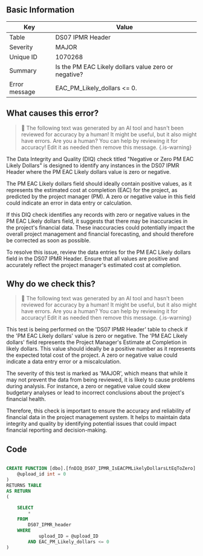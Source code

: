 ## Basic Information
| Key         | Value          |
|-------------|----------------|
| Table       | DS07 IPMR Header |
| Severity    | MAJOR |
| Unique ID   | 1070268   |
| Summary     | Is the PM EAC Likely dollars value zero or negative? |
| Error message | EAC_PM_Likely_dollars <= 0. |

## What causes this error?

> :robot: The following text was generated by an AI tool and hasn't been reviewed for accuracy by a human! It might be useful, but it also might have errors. Are you a human? You can help by reviewing it for accuracy! Edit it as needed then remove this message.
{.is-warning}

The Data Integrity and Quality (DIQ) check titled "Negative or Zero PM EAC Likely Dollars" is designed to identify any instances in the DS07 IPMR Header where the PM EAC Likely dollars value is zero or negative. 

The PM EAC Likely dollars field should ideally contain positive values, as it represents the estimated cost at completion (EAC) for the project, as predicted by the project manager (PM). A zero or negative value in this field could indicate an error in data entry or calculation.

If this DIQ check identifies any records with zero or negative values in the PM EAC Likely dollars field, it suggests that there may be inaccuracies in the project's financial data. These inaccuracies could potentially impact the overall project management and financial forecasting, and should therefore be corrected as soon as possible. 

To resolve this issue, review the data entries for the PM EAC Likely dollars field in the DS07 IPMR Header. Ensure that all values are positive and accurately reflect the project manager's estimated cost at completion.
## Why do we check this?

> :robot: The following text was generated by an AI tool and hasn't been reviewed for accuracy by a human! It might be useful, but it also might have errors. Are you a human? You can help by reviewing it for accuracy! Edit it as needed then remove this message.
{.is-warning}

This test is being performed on the 'DS07 IPMR Header' table to check if the 'PM EAC Likely dollars' value is zero or negative. The 'PM EAC Likely dollars' field represents the Project Manager's Estimate at Completion in likely dollars. This value should ideally be a positive number as it represents the expected total cost of the project. A zero or negative value could indicate a data entry error or a miscalculation.

The severity of this test is marked as 'MAJOR', which means that while it may not prevent the data from being reviewed, it is likely to cause problems during analysis. For instance, a zero or negative value could skew budgetary analyses or lead to incorrect conclusions about the project's financial health.

Therefore, this check is important to ensure the accuracy and reliability of financial data in the project management system. It helps to maintain data integrity and quality by identifying potential issues that could impact financial reporting and decision-making.
## Code

```sql

CREATE FUNCTION [dbo].[fnDIQ_DS07_IPMR_IsEACPMLikelyDollarsLtEqToZero] (
	@upload_id int = 0
)
RETURNS TABLE
AS RETURN
(
	
	SELECT 
		*
	FROM
		DS07_IPMR_header
	WHERE
			upload_ID = @upload_ID
		AND EAC_PM_Likely_dollars <= 0
)
```
